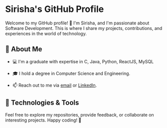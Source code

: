 # Sirisha's GitHub Profile

Welcome to my GitHub profile! 👋 I'm Sirisha, and I'm passionate about Software Development. This is where I share my projects, contributions, and experiences in the world of technology.

## 🚀 About Me

- 💻 I'm a graduate with expertise in C, Java, Python, ReactJS, MySQL
- 🎓 I hold a degree in Computer Science and Engineering.

- 📫 Reach out to me via [email](mailto:ayodyasirisha@gmail.com) or [LinkedIn](https://www.linkedin.com/in/ayodya-sirisha-9b4220267).

## 🔧 Technologies & Tools




Feel free to explore my repositories, provide feedback, or collaborate on interesting projects. Happy coding! 🚀
